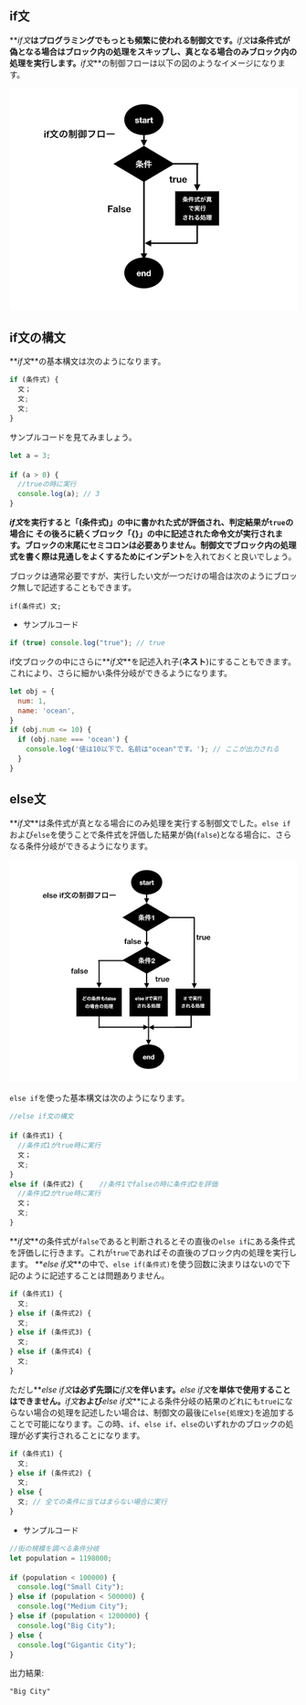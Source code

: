 ## if文

**_if文_**はプログラミングでもっとも頻繁に使われる制御文です。**_if文_**は条件式が偽となる場合はブロック内の処理をスキップし、真となる場合のみブロック内の処理を実行します。**_if文_**の制御フローは以下の図のようなイメージになります。

![Flowchart if](./images/flow-if.png)

## if文の構文

**_if文_**の基本構文は次のようになります。

```js
if (条件式) {
  文；
  文;
  文;
}
```
サンプルコードを見てみましょう。

```js
let a = 3;

if (a > 0) {
  //trueの時に実行
  console.log(a); // 3
}
```

**_if文_**を実行すると「(条件式)」の中に書かれた式が評価され、判定結果が`true`の場合に
その後ろに続くブロック「{}」の中に記述された命令文が実行されます。ブロックの末尾にセミコロンは必要ありません。制御文でブロック内の処理式を書く際は見通しをよくするために**インデント**を入れておくと良いでしょう。

ブロックは通常必要ですが、実行したい文が一つだけの場合は次のようにブロック無しで記述することもできます。

```
if(条件式) 文;
```

- サンプルコード
```js
if (true) console.log("true"); // true
```

if文ブロックの中にさらに**_if文_**を記述入れ子(**ネスト**)にすることもできます。これにより、さらに細かい条件分岐ができるようになります。
```js
let obj = {
  num: 1,
  name: 'ocean',
}
if (obj.num <= 10) {
  if (obj.name === 'ocean') {
    console.log('値は10以下で、名前は"ocean"です。'); // ここが出力される
  }
}
```

## else文
**_if文_**は条件式が真となる場合にのみ処理を実行する制御文でした。`else if`および`else`を使うことで条件式を評価した結果が偽(`false`)となる場合に、さらなる条件分岐ができるようになります。

![Flowchart else](./images/flow-elseif.png)

`else if`を使った基本構文は次のようになります。

```js
//else if文の構文

if (条件式1) {
  //条件式1がtrue時に実行
  文；
  文;
}
else if (条件式2) {	//条件1でfalseの時に条件式2を評価
  //条件式2がtrue時に実行
  文；
  文;
}
```
**_if文_**の条件式が`false`であると判断されるとその直後の`else if`にある条件式を評価しに行きます。これが`true`であればその直後のブロック内の処理を実行します。
**_else if文_**の中で、`else if(条件式)`を使う回数に決まりはないので下記のように記述することは問題ありません。
```js
if (条件式1) {
  文;
} else if (条件式2) {
  文;
} else if (条件式3) {
  文;
} else if (条件式4) {
  文;
}
```


ただし**_else if文_**は必ず先頭に**_if文_**を伴います。**_else if文_**を単体で使用することはできません。**_if文_**および**_else if文_**による条件分岐の結果のどれにも`true`にならない場合の処理を記述したい場合は、制御文の最後に`else{処理文}`を追加することで可能になります。この時、`if`、`else if`、`else`のいずれかのブロックの処理が必ず実行されることになります。
```js
if (条件式1) {
  文;
} else if (条件式2) {
  文;
} else {
  文; // 全ての条件に当てはまらない場合に実行
}
```

- サンプルコード

```js
//街の規模を調べる条件分岐
let population = 1198000;

if (population < 100000) {
  console.log("Small City");
} else if (population < 500000) {
  console.log("Medium City");
} else if (population < 1200000) {
  console.log("Big City");
} else {
  console.log("Gigantic City");
}
```

出力結果:
```
"Big City"
```